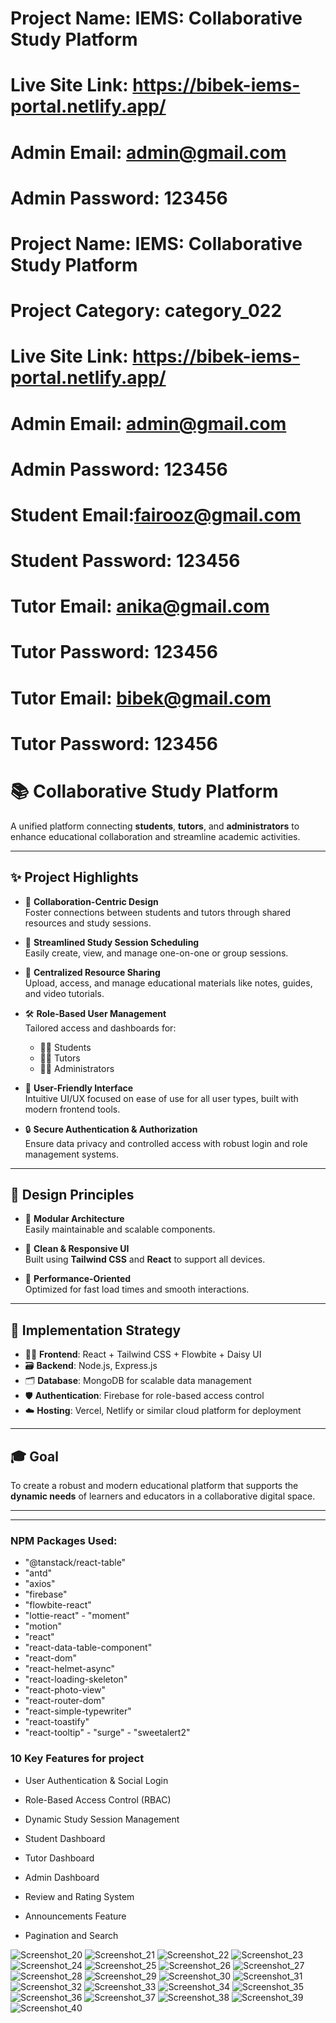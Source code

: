 


# Project Name: IEMS: Collaborative Study Platform
# Live Site Link: https://bibek-iems-portal.netlify.app/
# Admin Email: admin@gmail.com
# Admin Password: 123456


# Project Name: IEMS: Collaborative Study Platform
# Project Category: category_022
# Live Site Link: https://bibek-iems-portal.netlify.app/
# Admin Email: admin@gmail.com
# Admin Password: 123456

# Student Email:fairooz@gmail.com
# Student Password: 123456

# Tutor Email: anika@gmail.com
# Tutor Password: 123456

# Tutor Email: bibek@gmail.com
# Tutor Password: 123456



# 📚 Collaborative Study Platform

A unified platform connecting **students**, **tutors**, and **administrators** to enhance educational collaboration and streamline academic activities.

---

## ✨ Project Highlights

- 🤝 **Collaboration-Centric Design**  
  Foster connections between students and tutors through shared resources and study sessions.

- 📅 **Streamlined Study Session Scheduling**  
  Easily create, view, and manage one-on-one or group sessions.

- 📂 **Centralized Resource Sharing**  
  Upload, access, and manage educational materials like notes, guides, and video tutorials.

- 🛠️ **Role-Based User Management**  
  Tailored access and dashboards for:
  - 👩‍🎓 Students
  - 👨‍🏫 Tutors
  - 👨‍💼 Administrators

- 🎯 **User-Friendly Interface**  
  Intuitive UI/UX focused on ease of use for all user types, built with modern frontend tools.

- 🔒 **Secure Authentication & Authorization**  
  Ensure data privacy and controlled access with robust login and role management systems.

---

## 🧱 Design Principles

- 🧩 **Modular Architecture**  
  Easily maintainable and scalable components.

- 🎨 **Clean & Responsive UI**  
  Built using **Tailwind CSS** and **React** to support all devices.

- 🚀 **Performance-Oriented**  
  Optimized for fast load times and smooth interactions.

---

## 🔧 Implementation Strategy

- 🧑‍💻 **Frontend**: React + Tailwind CSS + Flowbite + Daisy UI 
- 🗃️ **Backend**: Node.js, Express.js 
- 🗂️ **Database**: MongoDB for scalable data management  
- 🛡️ **Authentication**: Firebase for role-based access control  
- ☁️ **Hosting**: Vercel, Netlify or similar cloud platform for deployment

---

## 🎓 Goal

To create a robust and modern educational platform that supports the **dynamic needs** of learners and educators in a collaborative digital space.

---




---




### NPM Packages Used:

  - "@tanstack/react-table"
   - "antd"
   - "axios"
   - "firebase"
  -  "flowbite-react"
   - "lottie-react"
    - "moment"
   - "motion"
   - "react"
   - "react-data-table-component"
   - "react-dom"
   - "react-helmet-async"
   - "react-loading-skeleton"
   - "react-photo-view"
   - "react-router-dom"
   - "react-simple-typewriter"
   - "react-toastify"
   - "react-tooltip"
    - "surge"
    - "sweetalert2"



###  10 Key Features for project


- User Authentication & Social Login

- Role-Based Access Control (RBAC)

- Dynamic Study Session Management

- Student Dashboard

- Tutor Dashboard

- Admin Dashboard

- Review and Rating System

- Announcements Feature

- Pagination and Search



  




![Screenshot_20](https://github.com/user-attachments/assets/ee08c4c8-3388-4e0a-a49e-7e1af3f1255f)
![Screenshot_21](https://github.com/user-attachments/assets/3a4fc196-80e0-4965-aed5-5cbf3a695492)
![Screenshot_22](https://github.com/user-attachments/assets/6d6e84ff-2b49-4517-9c23-6075690b5945)
![Screenshot_23](https://github.com/user-attachments/assets/4a59a02b-bc4b-489a-b6fc-fd3732f34ad0)
![Screenshot_24](https://github.com/user-attachments/assets/2807324e-03e7-4ee7-bfa2-9c7ab6482cd3)
![Screenshot_25](https://github.com/user-attachments/assets/d3ea4a14-02f8-46ba-bc82-e324297be120)
![Screenshot_26](https://github.com/user-attachments/assets/e8134c91-d30b-497c-a76e-02ce72d8d95d)
![Screenshot_27](https://github.com/user-attachments/assets/fc0260bb-d0b8-440a-b48f-83e5796313a6)
![Screenshot_28](https://github.com/user-attachments/assets/0543dd89-41a5-48c2-8f1f-8a6abcf81801)
![Screenshot_29](https://github.com/user-attachments/assets/2b7b15ed-a1d4-47d8-9117-5a2ef0c74833)
![Screenshot_30](https://github.com/user-attachments/assets/b8ec5692-5079-4bf4-a7e7-a4b9a167b048)
![Screenshot_31](https://github.com/user-attachments/assets/4ef0ac68-d5a5-41f3-8f0a-3723d5a5d333)
![Screenshot_32](https://github.com/user-attachments/assets/5ed1ac06-9f67-45bb-a5f2-014d91e37794)
![Screenshot_33](https://github.com/user-attachments/assets/ddaf0c7a-3474-4561-b026-51ec7cbc40eb)
![Screenshot_34](https://github.com/user-attachments/assets/6ec131c6-3cb3-4866-8576-1a00e7650381)
![Screenshot_35](https://github.com/user-attachments/assets/12fb7de7-6872-4147-b8d5-6fc3985fa5cf)
![Screenshot_36](https://github.com/user-attachments/assets/931324f6-53ff-4732-9f84-df5d88f24058)
![Screenshot_37](https://github.com/user-attachments/assets/dd7fe4df-af1b-4836-8947-291e55864014)
![Screenshot_38](https://github.com/user-attachments/assets/4e01dd4f-abae-4970-a99c-69e311e1b063)
![Screenshot_39](https://github.com/user-attachments/assets/5141eb19-a1b0-4b56-a6da-e2a406fbed5d)
![Screenshot_40](https://github.com/user-attachments/assets/205f87a6-c3f4-44d4-b3a7-72b656a7e965)











